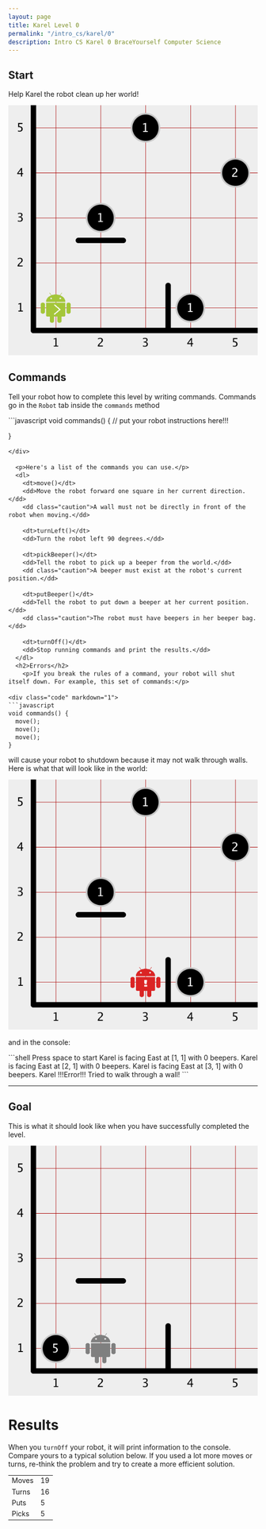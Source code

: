```yaml
---
layout: page
title: Karel Level 0
permalink: "/intro_cs/karel/0"
description: Intro CS Karel 0 BraceYourself Computer Science
---
```


<div class="karel content">
  <h2>Start</h2>
    <p>Help Karel the robot clean up her world!</p>
    <img src="/public/img/karel/0/level_0-begin.png">
  <h2>Commands</h2>
  <p>Tell your robot how to complete this level by writing commands. Commands go in the <code>Robot</code> tab inside the <code>commands</code> method</p>

<div class="code" markdown="1">
```javascript
void commands() {
  // put your robot instructions here!!!

}
```
</div>

  <p>Here's a list of the commands you can use.</p>
  <dl>
    <dt>move()</dt>
    <dd>Move the robot forward one square in her current direction.</dd>
    <dd class="caution">A wall must not be directly in front of the robot when moving.</dd>
    
    <dt>turnLeft()</dt>
    <dd>Turn the robot left 90 degrees.</dd>
    
    <dt>pickBeeper()</dt>
    <dd>Tell the robot to pick up a beeper from the world.</dd>
    <dd class="caution">A beeper must exist at the robot's current position.</dd>
    
    <dt>putBeeper()</dt>
    <dd>Tell the robot to put down a beeper at her current position.</dd>
    <dd class="caution">The robot must have beepers in her beeper bag.</dd>
    
    <dt>turnOff()</dt>
    <dd>Stop running commands and print the results.</dd>
  </dl>
  <h2>Errors</h2>
    <p>If you break the rules of a command, your robot will shut itself down. For example, this set of commands:</p>
    
<div class="code" markdown="1">
```javascript
void commands() {
  move();
  move();
  move();
}
```
</div>
    <p>will cause your robot to shutdown because it may not walk through walls. Here is what that will look like in the world:</p>
    <img src="/public/img/karel/0/level_0-error.png">
    <p>and in the console:</p>

<div class="code" markdown="1">
```shell
Press space to start
Karel is facing East  at [1, 1] with 0 beepers.
Karel is facing East  at [2, 1] with 0 beepers.
Karel is facing East  at [3, 1] with 0 beepers.
Karel !!!Error!!! Tried to walk through a wall!
```
</div>

<hr>

  <h2>Goal</h2>
    <p>This is what it should look like when you have successfully completed the level.</p>
    <img src="/public/img/karel/0/level_0-end.png">
  <div class="results">
    <h1>Results</h1>
    <p>When you <code>turnOff</code> your robot, it will print information to the console. Compare yours to a typical solution below. If you used a lot more moves or turns, re-think the problem and try to create a more efficient solution.</p>
    <table>
      <tr>
        <td>Moves</td>
        <td>19</td>
      </tr>
      <tr>
        <td>Turns</td>
        <td>16</td>
      </tr>
      <tr>
        <td>Puts</td>
        <td>5</td>
      </tr>
      <tr>
        <td>Picks</td>
        <td>5</td>
      </tr>
    </table>
  </div>
</div>
